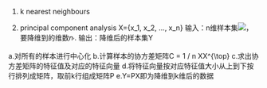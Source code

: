 1. k nearest neighbours

2. principal component analysis 
X=\{x_1, x_2, ..., x_n\}
输入：n维样本集![](http://latex.codecogs.com/gif.latex?\\X=\{\})，要降维到的维数$n_{'}$.
输出：降维后的样本集Y

a.对所有的样本进行中心化
b.计算样本的协方差矩阵C = 1 / n XX^{\top}
c.求出协方差矩阵的特征值及对应的特征向量
d.将特征向量按对应特征值大小从上到下按行排列成矩阵，取前k行组成矩阵P
e.Y=PX即为降维到k维后的数据
